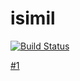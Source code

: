 # isimil
[![Build Status](https://travis-ci.org/onokumus/isimil.svg?branch=master)](https://travis-ci.org/onokumus/isimil)

[#1](#1)
